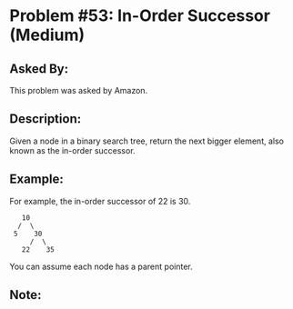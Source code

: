 # Problem #53: In-Order Successor (Medium)

## Asked By:

This problem was asked by Amazon.

## Description:

Given a node in a binary search tree, return the next bigger element, also known as the in-order successor.

## Example:

For example, the in-order successor of 22 is 30.

```
   10
  /  \
 5    30
     /  \
   22    35
```

You can assume each node has a parent pointer.

## Note:
